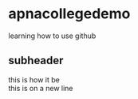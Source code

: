 # apnacollegedemo
learning how to use github
## subheader
this is how it be
<br>
this is on a new line
